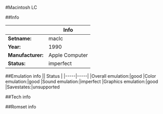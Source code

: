 #Macintosh LC

##Info

||Info|
|-----|-----|
|**Setname:**|maclc
|**Year:**|1990
|**Manufacturer:**|Apple Computer
|**Status:**|imperfect

##Emulation info
|| Status |
|-----|-----|
|Overall emulation:|good
|Color emulation:|good
|Sound emulation:|imperfect
|Graphics emulation:|good
|Savestates:|unsupported

##Tech info

##Romset info

<!--- START OF EDITED COMMENT DO NOT TOUCH TEXT ABOVE-->
